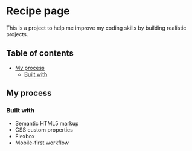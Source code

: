 # Recipe page

This is a project to help me improve my coding skills by building realistic projects.

## Table of contents

- [My process](#my-process)
  - [Built with](#built-with)

## My process

### Built with

- Semantic HTML5 markup
- CSS custom properties
- Flexbox
- Mobile-first workflow

